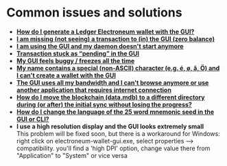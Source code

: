 # Common issues and solutions

+ **[How do I generate a Ledger Electroneum wallet with the GUI?](https://electroneum.stackexchange.com/questions/9901/how-do-i-generate-a-ledger-electroneum-wallet-with-the-gui-electroneum-wallet-gui)**
+ **[I am missing (not seeing) a transaction to (in) the GUI (zero balance)](https://electroneum.stackexchange.com/questions/6640/i-am-missing-not-seeing-a-transaction-to-in-the-gui-zero-balance)**
+ **[I am using the GUI and my daemon doesn't start anymore](https://electroneum.stackexchange.com/questions/6825/i-am-using-the-gui-and-my-daemon-doesnt-start-anymore)**
+ **[Transaction stuck as “pending” in the GUI](https://electroneum.stackexchange.com/questions/6649/transaction-stuck-as-pending-in-the-gui)**
+ **[My GUI feels buggy / freezes all the time](https://electroneum.stackexchange.com/questions/6651/my-gui-feels-buggy-freezes-all-the-time)**
+ **[My name contains a special (non-ASCII) character (e.g. é, ø, â, Ö) and I can't create a wallet with the GUI](https://electroneum.stackexchange.com/questions/6823/my-name-contains-a-special-non-ascii-character-e-g-%c3%a9-%c3%b8-%c3%a2-%c3%96-and-i-cant-c)**
+ **[The GUI uses all my bandwidth and I can't browse anymore or use another application that requires internet connection](https://electroneum.stackexchange.com/questions/6653/the-gui-uses-all-my-bandwidth-and-i-cant-browse-anymore-or-use-another-applicat)**
+ **[How do I move the blockchain (data.mdb) to a different directory during (or after) the initial sync without losing the progress?](https://electroneum.stackexchange.com/questions/7225/how-do-i-move-the-blockchain-data-mdb-to-a-different-directory-during-or-afte)**
+ **[How do I change the language of the 25 word mnemonic seed in the GUI or CLI?](https://electroneum.stackexchange.com/questions/7373/how-do-i-change-the-language-of-the-25-word-mnemonic-seed-in-the-gui/)**
+ **I use a high resolution display and the GUI looks extremely small**  
This problem will be fixed soon, but there is a workaround for Windows: right click on electroneum-wallet-gui.exe, select properties --> compatibility. you'll find a 'high DPI' option, change value there from "Application" to "System" or vice versa
